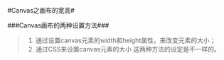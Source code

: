 #Canvas之画布的宽高#

###Canvas画布的两种设置方法###
> 1. 通过设置canvas元素的width和height属性，来改变元素的大小；
> 2. 通过CSS来设置canvas元素的大小
这两种方法的设定是不一样的。